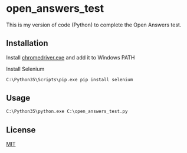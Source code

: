 # open_answers_test

This is my version of code (Python) to complete the Open Answers test.

## Installation

Install [chromedriver.exe](https://chromedriver.chromium.org/downloads) and add it to Windows PATH

Install Selenium

```bash
C:\Python35\Scripts\pip.exe pip install selenium
```

## Usage

```python
C:\Python35\python.exe C:\open_answers_test.py
```

## License
[MIT](https://choosealicense.com/licenses/mit/)
